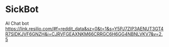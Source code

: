 # SickBot
AI Chat bot
https://link.resilio.com/#f=reddit_data&sz=0&t=1&s=Y5PJ7ZIP3AENUT3GT4R7SIDKJVF6GNZH&i=CJRVFGEAXNKM66CRRGC6H6GG4NBNLVKV7&v=2.5
